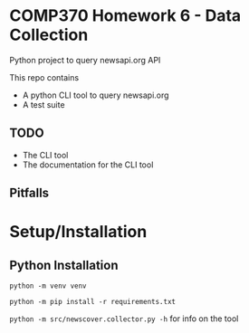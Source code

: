 # COMP370 Homework 6 - Data Collection

Python project to query newsapi.org API

This repo contains

- A python CLI tool to query newsapi.org
- A test suite

## TODO

- The CLI tool
- The documentation for the CLI tool

## Pitfalls

# Setup/Installation

## Python Installation

`python -m venv venv`

`python -m pip install -r requirements.txt`

`python -m src/newscover.collector.py -h` for info on the tool
